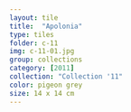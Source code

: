 ```yaml
---
layout: tile
title:  "Apolonia"
type: tiles
folder: c-11
img: c-11-01.jpg
group: collections
category: [2011]
collection: "Collection '11" 
color: pigeon grey
size: 14 x 14 cm
---
```



